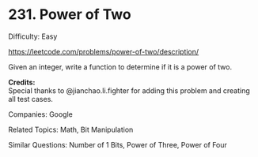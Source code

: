 # 231. Power of Two

Difficulty: Easy

https://leetcode.com/problems/power-of-two/description/

Given an integer, write a function to determine if it is a power of two.

**Credits:**  
Special thanks to @jianchao.li.fighter for adding this problem and creating all test cases.

Companies: Google

Related Topics: Math, Bit Manipulation

Similar Questions: Number of 1 Bits, Power of Three, Power of Four
